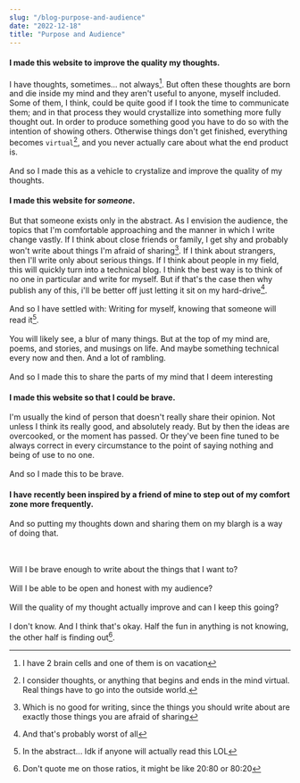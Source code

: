 ```yaml
---
slug: "/blog-purpose-and-audience"
date: "2022-12-18"
title: "Purpose and Audience"
---
```

  
#### I made this website to improve the quality my thoughts. 

I have thoughts, sometimes... not always[^1]. But often these thoughts are born and die inside my mind and they aren't useful to anyone, myself included. Some of them, I think, could be quite good if I took the time to communicate them; and in that process they would crystallize into something more fully thought out. In order to produce something good you have to do so with the intention of showing others. Otherwise things don't get finished, everything becomes `virtual`[^2], and you never actually care about what the end product is.
<br><br>
And so I made this as a vehicle to crystalize and improve the quality of my thoughts.

#### I made this website for *someone*.
But that someone exists only in the abstract. As I envision the audience, the topics that I'm comfortable approaching and the manner in which I write change vastly. If I think about close friends or family, I get shy and probably won't write about things I'm afraid of sharing[^3]. If I think about strangers, then I'll write only about serious things. If I think about people in my field, this will quickly turn into a technical blog. I think the best way is to think of no one in particular and write for myself. But if that's the case then why publish any of this, i'll be better off just letting it sit on my hard-drive[^4]. 
<br><br>
And so I have settled with: Writing for myself, knowing that someone will read it[^5].
<br><br>
You will likely see, a blur of many things. But at the top of my mind are, poems, and stories, and musings on life. And maybe something technical every now and then. And a lot of rambling.
<br><br>
And so I made this to share the parts of my mind that I deem interesting

#### I made this website so that I could be brave.
I'm usually the kind of person that doesn't really share their opinion. Not unless I think its really good, and absolutely ready. But by then the ideas are overcooked, or the moment has passed. Or they've been fine tuned to be always correct in every circumstance to the point of saying nothing and being of use to no one.
<br></br>
And so I made this to be brave.

#### I have recently been inspired by a friend of mine to step out of my comfort zone more frequently.
And so putting my thoughts down and sharing them on my blargh is a way of doing that.

<br></br>
Will I be brave enough to write about the things that I want to?
<br></br>
Will I be able to be open and honest with my audience?
<br></br>
Will the quality of my thought actually improve and can I keep this going? 
<br></br>
I don't know. And I think that's okay. Half the fun in anything is not knowing, the other half is finding out[^6].

[^1]: I have 2 brain cells and one of them is on vacation
[^2]: I consider thoughts, or anything that begins and ends in the mind virtual. Real things have to go into the outside world.
[^3]: Which is no good for writing, since the things you should write about are exactly those things you are afraid of sharing
[^4]: And that's probably worst of all
[^5]: In the abstract... Idk if anyone will actually read this LOL
[^6]: Don't quote me on those ratios, it might be like 20:80 or 80:20